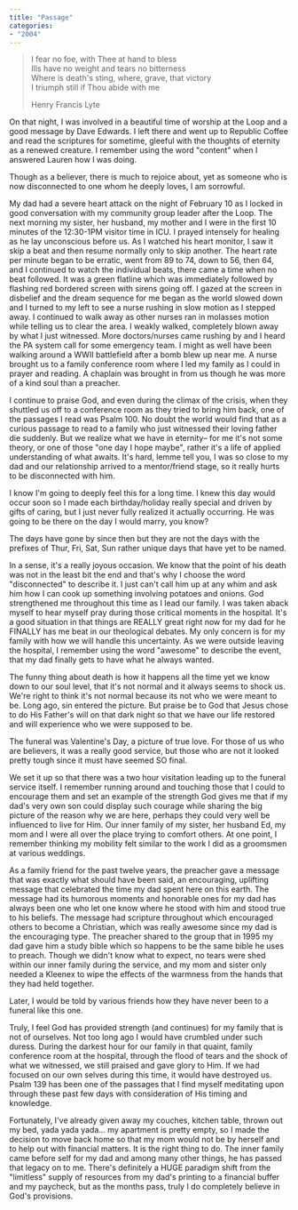 ```yaml
---
title: "Passage"
categories:
- "2004"
---
```


> I fear no foe, with Thee at hand to bless    
> Ills have no weight and tears no bitterness    
> Where is death's sting, where, grave, that victory    
> I triumph still if Thou abide with me    
>     
> Henry Francis Lyte

On that night, I was involved in a beautiful time of worship at the Loop and a good message by Dave Edwards. I left there and went up to Republic Coffee and read the scriptures for sometime, gleeful with the thoughts of eternity as a renewed creature. I remember using the word "content" when I answered Lauren how I was doing.

Though as a believer, there is much to rejoice about, yet as someone who is now disconnected to one whom he deeply loves, I am sorrowful.

My dad had a severe heart attack on the night of February 10 as I locked in good conversation with my community group leader after the Loop. The next morning my sister, her husband, my mother and I were in the first 10 minutes of the 12:30-1PM visitor time in ICU. I prayed intensely for healing as he lay unconscious before us. As I watched his heart monitor, I saw it skip a beat and then resume normally only to skip another. The heart rate per minute began to be erratic, went from 89 to 74, down to 56, then 64, and I continued to watch the individual beats, there came a time when no beat followed. It was a green flatline which was immediately followed by flashing red bordered screen with sirens going off. I gazed at the screen in disbelief and the dream sequence for me began as the world slowed down and I turned to my left to see a nurse rushing in slow motion as I stepped away. I continued to walk away as other nurses ran in molasses motion while telling us to clear the area. I weakly walked, completely blown away by what I just witnessed. More doctors/nurses came rushing by and I heard the PA system call for some emergency team. I might as well have been walking around a WWII battlefield after a bomb blew up near me. A nurse brought us to a family conference room where I led my family as I could in prayer and reading. A chaplain was brought in from us though he was more of a kind soul than a preacher.

I continue to praise God, and even during the climax of the crisis, when they shuttled us off to a conference room as they tried to bring him back, one of the passages I read was Psalm 100. No doubt the world would find that as a curious passage to read to a family who just witnessed their loving father die suddenly. But we realize what we have in eternity– for me it's not some theory, or one of those "one day I hope maybe", rather it's a life of applied understanding of what awaits. It's hard, lemme tell you, I was so close to my dad and our relationship arrived to a mentor/friend stage, so it really hurts to be disconnected with him.

I know I'm going to deeply feel this for a long time. I knew this day would occur soon so I made each birthday/holiday really special and driven by gifts of caring, but I just never fully realized it actually occurring. He was going to be there on the day I would marry, you know?

The days have gone by since then but they are not the days with the prefixes of Thur, Fri, Sat, Sun rather unique days that have yet to be named.

In a sense, it's a really joyous occasion. We know that the point of his death was not in the least bit the end and that's why I choose the word "disconnected" to describe it. I just can't call him up at any whim and ask him how I can cook up something involving potatoes and onions. God strengthened me throughout this time as I lead our family. I was taken aback myself to hear myself pray during those critical moments in the hospital. It's a good situation in that things are REALLY great right now for my dad for he FINALLY has me beat in our theological debates. My only concern is for my family with how we will handle this uncertainty. As we were outside leaving the hospital, I remember using the word "awesome" to describe the event, that my dad finally gets to have what he always wanted.

The funny thing about death is how it happens all the time yet we know down to our soul level, that it's not normal and it always seems to shock us. We're right to think it's not normal because its not who we were meant to be. Long ago, sin entered the picture. But praise be to God that Jesus chose to do His Father's will on that dark night so that we have our life restored and will experience who we were supposed to be.

The funeral was Valentine's Day, a picture of true love. For those of us who are believers, it was a really good service, but those who are not it looked pretty tough since it must have seemed SO final.

We set it up so that there was a two hour visitation leading up to the funeral service itself. I remember running around and touching those that I could to encourage them and set an example of the strength God gives me that if my dad's very own son could display such courage while sharing the big picture of the reason why we are here, perhaps they could very well be influenced to live for Him. Our inner family of my sister, her husband Ed, my mom and I were all over the place trying to comfort others. At one point, I remember thinking my mobility felt similar to the work I did as a groomsmen at various weddings.

As a family friend for the past twelve years, the preacher gave a message that was exactly what should have been said, an encouraging, uplifting message that celebrated the time my dad spent here on this earth. The message had its humorous moments and honorable ones for my dad has always been one who let one know where he stood with him and stood true to his beliefs. The message had scripture throughout which encouraged others to become a Christian, which was really awesome since my dad is the encouraging type. The preacher shared to the group that in 1995 my dad gave him a study bible which so happens to be the same bible he uses to preach. Though we didn't know what to expect, no tears were shed within our inner family during the service, and my mom and sister only needed a Kleenex to wipe the effects of the warmness from the hands that they had held together.

Later, I would be told by various friends how they have never been to a funeral like this one.

Truly, I feel God has provided strength (and continues) for my family that is not of ourselves. Not too long ago I would have crumbled under such duress. During the darkest hour for our family in that quaint, family conference room at the hospital, through the flood of tears and the shock of what we witnessed, we still praised and gave glory to Him. If we had focused on our own selves during this time, it would have destroyed us. Psalm 139 has been one of the passages that I find myself meditating upon through these past few days with consideration of His timing and knowledge.

Fortunately, I've already given away my couches, kitchen table, thrown out my bed, yada yada yada... my apartment is pretty empty, so I made the decision to move back home so that my mom would not be by herself and to help out with financial matters. It is the right thing to do. The inner family came before self for my dad and among many other things, he has passed that legacy on to me. There's definitely a HUGE paradigm shift from the "limitless" supply of resources from my dad's printing to a financial buffer and my paycheck, but as the months pass, truly I do completely believe in God's provisions.